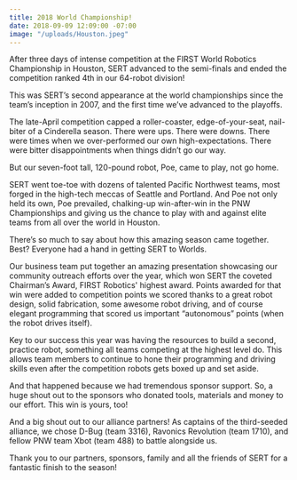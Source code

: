 ```yaml
---
title: 2018 World Championship!
date: 2018-09-09 12:09:00 -07:00
image: "/uploads/Houston.jpeg"
---
```


After three days of intense competition at the FIRST World Robotics Championship in Houston, SERT advanced to the semi-finals and ended the competition ranked 4th in our 64-robot division!

This was SERT’s second appearance at the world championships since the team’s inception in 2007, and the first time we’ve advanced to the playoffs.

The late-April competition capped a roller-coaster, edge-of-your-seat, nail-biter of a Cinderella season. There were ups. There were downs. There were times when we over-performed our own high-expectations. There were bitter disappointments when things didn’t go our way.

But our seven-foot tall, 120-pound robot, Poe, came to play, not go home. 

SERT went toe-toe with dozens of talented Pacific Northwest teams,  most forged in the high-tech meccas of Seattle and Portland. And Poe not only held its own, Poe prevailed, chalking-up win-after-win in the PNW Championships and giving us the chance to play with and against elite teams from all over the world in Houston.

There’s so much to say about how this amazing season came together. Best? Everyone had a hand in getting SERT to Worlds.

Our business team put together an amazing presentation showcasing our community outreach efforts over the year, which won SERT the coveted Chairman’s Award, FIRST Robotics' highest award. Points awarded for that win were added to competition points we scored thanks to a great robot design, solid fabrication, some awesome robot driving, and of course elegant programming that scored us important “autonomous” points (when the robot drives itself).

Key to our success this year was having the resources to build a second, practice robot, something all teams competing at the highest level do. This allows team members to continue to hone their programming and driving skills even after the competition robots gets boxed up and set aside.

And that happened because we had tremendous sponsor support. So, a huge shout out to the sponsors who donated tools, materials and money to our effort. This win is yours, too!

And a big shout out to our alliance partners! As captains of the third-seeded alliance, we chose D-Bug (team 3316), Ravonics Revolution (team 1710), and fellow PNW team Xbot (team 488) to battle alongside us. 

Thank you to our partners, sponsors, family and all the friends of SERT for a fantastic finish to the season!